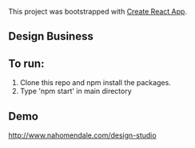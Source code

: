 This project was bootstrapped with [Create React App](https://github.com/facebookincubator/create-react-app).

## Design Business

## To run:
  1. Clone this repo and npm install the packages.
  2. Type 'npm start' in main directory
  
## Demo
  http://www.nahomendale.com/design-studio
